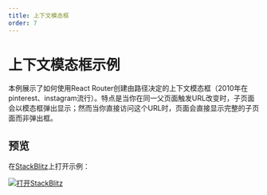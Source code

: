 ```yaml
---
title: 上下文模态框
order: 7
---
```


# 上下文模态框示例
本例展示了如何使用React Router创建由路径决定的上下文模态框（2010年在pinterest、instagram流行）。特点是当你在同一父页面触发URL改变时，子页面会以模态框弹出显示；然而当你直接访问这个URL时，页面会直接显示完整的子页面而非弹出框。

## 预览
在[StackBlitz](https://stackblitz.com/)上打开示例：      

[![打开StackBlitz](https://developer.stackblitz.com/img/open_in_stackblitz.svg)](https://stackblitz.com/edit/github-apdwnw?file=src/App.tsx)      
